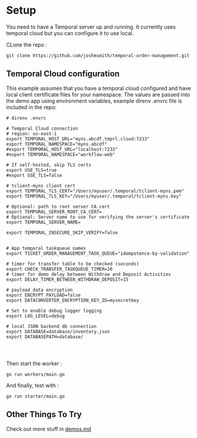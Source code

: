# Setup
You need to have a Temporal server up and running. It currently uses temporal cloud but you can configure it to use local.

CLone the repo :
```shell
git clone https://github.com/joshmsmith/temporal-order-management.git
```

## Temporal Cloud configuration
This example assumes that you have a temporal cloud configured and have local client certificate files for your namespace.
The values are passed into the demo app using environment variables, example direnv .envrc file is included in the repo:

```
# direnv .envrc

# Temporal Cloud connection
# region: us-east-1
export TEMPORAL_HOST_URL="myns.abcdf.tmprl.cloud:7233"
export TEMPORAL_NAMESPACE="myns.abcdf"
#export TEMPORAL_HOST_URL="localhost:7233"
#export TEMPORAL_NAMESPACE="workflow-web"

# If self-hosted, skip TLS certs
export USE_TLS=true
#export USE_TLS=false

# tclient-myns client cert
export TEMPORAL_TLS_CERT="/Users/myuser/.temporal/tclient-myns.pem"
export TEMPORAL_TLS_KEY="/Users/myuser/.temporal/tclient-myns.key"

# Optional: path to root server CA cert
export TEMPORAL_SERVER_ROOT_CA_CERT=
# Optional: Server name to use for verifying the server's certificate
export TEMPORAL_SERVER_NAME=

export TEMPORAL_INSECURE_SKIP_VERIFY=false


# App temporal taskqueue names
export TICKET_ORDER_MANAGEMENT_TASK_QUEUE="idempotence-by-validation"

# timer for transfer table to be checked (seconds)
export CHECK_TRANSFER_TASKQUEUE_TIMER=20
# timer for demo delay between Withdraw and Deposit Activities
export DELAY_TIMER_BETWEEN_WITHDRAW_DEPOSIT=15

# payload data encryption
export ENCRYPT_PAYLOAD=false
export DATACONVERTER_ENCRYPTION_KEY_ID=mysecretkey

# Set to enable debug logger logging
export LOG_LEVEL=debug

# local JSON backend db connection
export DATABASE=database/inventory.json
export DATABASEPATH=database/




```


Then start the worker :
```shell
go run workers/main.go
```

And finally, test with :
```shell 
go run starter/main.go
```

## Other Things To Try
Check out more stuff in [demos.md](./demos.md)


